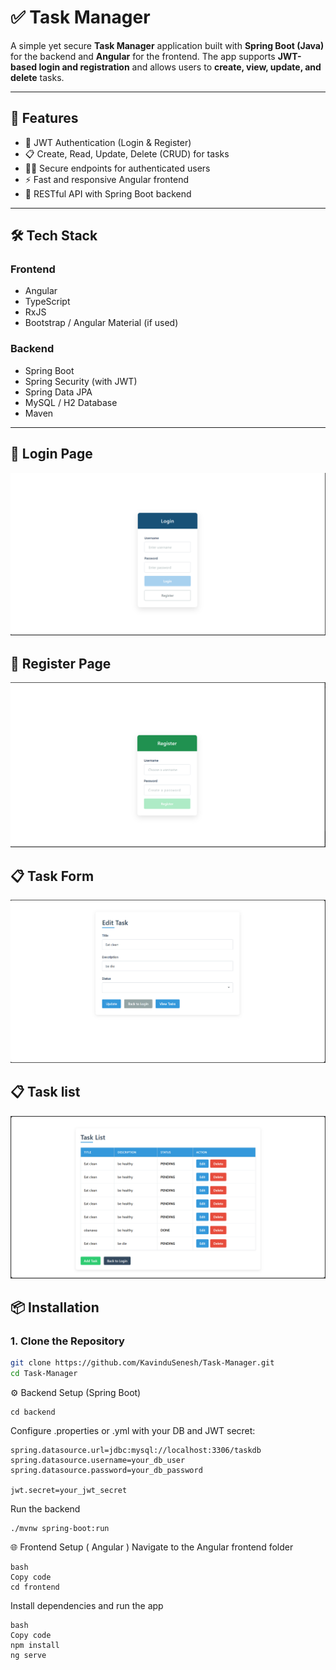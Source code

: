 # ✅ Task Manager

A simple yet secure **Task Manager** application built with **Spring Boot (Java)** for the backend and **Angular** for the frontend. The app supports **JWT-based login and registration** and allows users to **create, view, update, and delete** tasks.

---

## 🚀 Features

- 🔐 JWT Authentication (Login & Register)
- 📋 Create, Read, Update, Delete (CRUD) for tasks
- 🧑‍💻 Secure endpoints for authenticated users
- ⚡ Fast and responsive Angular frontend
- 🧩 RESTful API with Spring Boot backend

---

## 🛠️ Tech Stack

### Frontend
- Angular
- TypeScript
- RxJS
- Bootstrap / Angular Material (if used)

### Backend
- Spring Boot
- Spring Security (with JWT)
- Spring Data JPA
- MySQL / H2 Database
- Maven

---
## 🔐 Login Page
![Login Screenshot](assets/log.png)

## 🔐 Register Page
![Register Screenshot](assets/reg.png)

## 📋 Task Form
![Form Screenshot](assets/form.png)

## 📋 Task list
![List Screenshot](assets/list.png)

## 📦 Installation

### 1. Clone the Repository
```bash
git clone https://github.com/KavinduSenesh/Task-Manager.git
cd Task-Manager
```
⚙️ Backend Setup (Spring Boot)
```
cd backend
````
Configure .properties or .yml with your DB and JWT secret:
```
spring.datasource.url=jdbc:mysql://localhost:3306/taskdb
spring.datasource.username=your_db_user
spring.datasource.password=your_db_password

jwt.secret=your_jwt_secret
```
Run the backend
```
./mvnw spring-boot:run
```
🌐 Frontend Setup ( Angular )
Navigate to the Angular frontend folder
```
bash
Copy code
cd frontend
```
Install dependencies and run the app
```
bash
Copy code
npm install
ng serve

